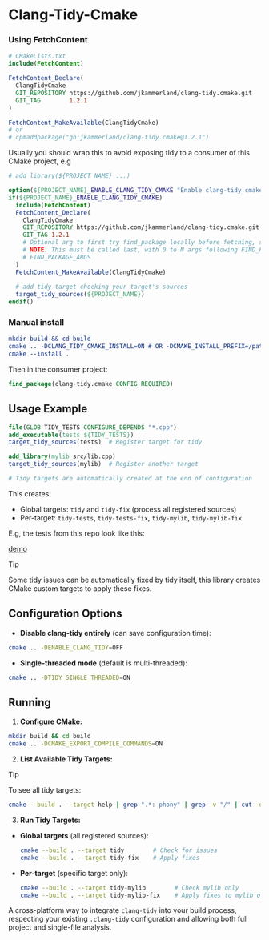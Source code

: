 # Clang-Tidy-Cmake

### Using FetchContent
```cmake
# CMakeLists.txt
include(FetchContent)

FetchContent_Declare(
  ClangTidyCmake
  GIT_REPOSITORY https://github.com/jkammerland/clang-tidy.cmake.git
  GIT_TAG        1.2.1
)

FetchContent_MakeAvailable(ClangTidyCmake)
# or 
# cpmaddpackage("gh:jkammerland/clang-tidy.cmake@1.2.1")
```

Usually you should wrap this to avoid exposing tidy to a consumer of this CMake project, e.g
```cmake
# add_library(${PROJECT_NAME} ...)

option(${PROJECT_NAME}_ENABLE_CLANG_TIDY_CMAKE "Enable clang-tidy.cmake" OFF)
if(${PROJECT_NAME}_ENABLE_CLANG_TIDY_CMAKE)
  include(FetchContent)
  FetchContent_Declare(
    ClangTidyCmake
    GIT_REPOSITORY https://github.com/jkammerland/clang-tidy.cmake.git
    GIT_TAG 1.2.1
    # Optional arg to first try find_package locally before fetching, see manual installation
    # NOTE: This must be called last, with 0 to N args following FIND_PACKAGE_ARGS
    # FIND_PACKAGE_ARGS
  )
  FetchContent_MakeAvailable(ClangTidyCmake)
  
  # add tidy target checking your target's sources
  target_tidy_sources(${PROJECT_NAME})
endif()
```

### Manual install

```cmake
mkdir build && cd build
cmake .. -DCLANG_TIDY_CMAKE_INSTALL=ON # OR -DCMAKE_INSTALL_PREFIX=/path/to/install
cmake --install .
```

Then in the consumer project:

```cmake
find_package(clang-tidy.cmake CONFIG REQUIRED)
```

## Usage Example

```cmake
file(GLOB TIDY_TESTS CONFIGURE_DEPENDS "*.cpp")
add_executable(tests ${TIDY_TESTS})
target_tidy_sources(tests)  # Register target for tidy

add_library(mylib src/lib.cpp)
target_tidy_sources(mylib)  # Register another target

# Tidy targets are automatically created at the end of configuration
```

This creates:
- Global targets: `tidy` and `tidy-fix` (process all registered sources)
- Per-target: `tidy-tests`, `tidy-tests-fix`, `tidy-mylib`, `tidy-mylib-fix`

E.g, the tests from this repo look like this:

[demo](https://github.com/user-attachments/assets/4e9afb19-c1b9-4b83-90d5-38d7e3b002be)

> [!TIP]
> Some tidy issues can be automatically fixed by tidy itself, this library creates CMake custom targets to apply these fixes.

## Configuration Options

*   **Disable clang-tidy entirely** (can save configuration time):
```bash
cmake .. -DENABLE_CLANG_TIDY=OFF
```
*   **Single-threaded mode** (default is multi-threaded):
```bash
cmake .. -DTIDY_SINGLE_THREADED=ON
```

## Running

1.  **Configure CMake:**
```bash
mkdir build && cd build
cmake .. -DCMAKE_EXPORT_COMPILE_COMMANDS=ON
```

2.  **List Available Tidy Targets:**
    
> [!TIP]
> To see all tidy targets:
> ```bash
> cmake --build . --target help | grep ".*: phony" | grep -v "/" | cut -d: -f1 | grep tidy
> ```

3.  **Run Tidy Targets:**
*   **Global targets** (all registered sources):
    ```bash
    cmake --build . --target tidy        # Check for issues
    cmake --build . --target tidy-fix    # Apply fixes
    ```
*   **Per-target** (specific target only):
    ```bash
    cmake --build . --target tidy-mylib        # Check mylib only
    cmake --build . --target tidy-mylib-fix    # Apply fixes to mylib only
    ```

A cross-platform way to integrate `clang-tidy` into your build process, respecting your existing `.clang-tidy` configuration and allowing both full project and single-file analysis.
